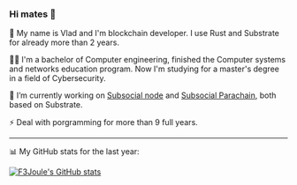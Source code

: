 ### Hi mates 👋

🌱 My name is Vlad and I'm blockchain developer. I use Rust and Substrate for already more than 2 years.

🧑‍🎓 I'm a bachelor of Computer engineering, finished the Computer systems and networks education program. Now I'm studying for a master's degree in a field of Cybersecurity.

🔭 I’m currently working on [Subsocial node](https://github.com/dappforce/subsocial-node/) and [Subsocial Parachain](https://github.com/dappforce/subsocial-parachain), both based on Substrate.

⚡ Deal with porgramming for more than 9 full years.

---
📊 My GitHub stats for the last year:

[![F3Joule's GitHub stats](https://github-readme-stats.vercel.app/api?username=f3joule&theme=dracula&show_icons=true&count_private=true&hide_title=true)](https://github.com/f3joule/f3joule)
